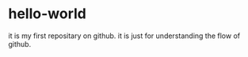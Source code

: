 # hello-world
it is my first repositary on github. it is just for understanding the flow of github.
